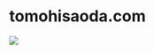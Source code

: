 tomohisaoda.com
===============

<a href="https://travis-ci.org/linyows/tomohisaoda.com" title="travis"><img src="https://img.shields.io/travis/linyows/tomohisaoda.com.svg?style=flat-square"></a>

